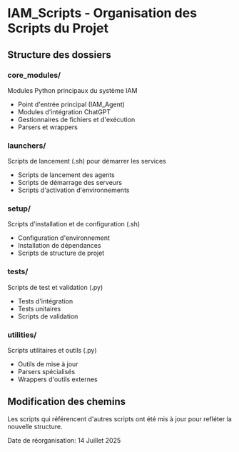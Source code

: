 # IAM_Scripts - Organisation des Scripts du Projet

## Structure des dossiers

### core_modules/
Modules Python principaux du système IAM
- Point d'entrée principal (IAM_Agent)
- Modules d'intégration ChatGPT
- Gestionnaires de fichiers et d'exécution
- Parsers et wrappers

### launchers/
Scripts de lancement (.sh) pour démarrer les services
- Scripts de lancement des agents
- Scripts de démarrage des serveurs
- Scripts d'activation d'environnements

### setup/
Scripts d'installation et de configuration (.sh)
- Configuration d'environnement
- Installation de dépendances
- Scripts de structure de projet

### tests/
Scripts de test et validation (.py)
- Tests d'intégration
- Tests unitaires
- Scripts de validation

### utilities/
Scripts utilitaires et outils (.py)
- Outils de mise à jour
- Parsers spécialisés
- Wrappers d'outils externes

## Modification des chemins

Les scripts qui référencent d'autres scripts ont été mis à jour pour refléter la nouvelle structure.

Date de réorganisation: 14 Juillet 2025
